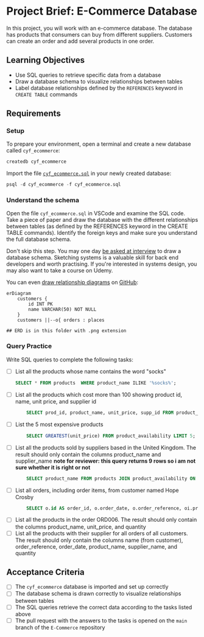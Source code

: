 # Project Brief: E-Commerce Database

In this project, you will work with an e-commerce database. The database has products that consumers can buy from different suppliers. Customers can create an order and add several products in one order.

## Learning Objectives

- Use SQL queries to retrieve specific data from a database
- Draw a database schema to visualize relationships between tables
- Label database relationships defined by the `REFERENCES` keyword in `CREATE TABLE` commands

## Requirements

### Setup

To prepare your environment, open a terminal and create a new database called `cyf_ecommerce`:

```sql
createdb cyf_ecommerce
```

Import the file [`cyf_ecommerce.sql`](./cyf_ecommerce.sql) in your newly created database:

```sql
psql -d cyf_ecommerce -f cyf_ecommerce.sql
```

### Understand the schema

Open the file `cyf_ecommerce.sql` in VSCode and examine the SQL code. Take a piece of paper and draw the database with the different relationships between tables (as defined by the REFERENCES keyword in the CREATE TABLE commands). Identify the foreign keys and make sure you understand the full database schema.

Don't skip this step. You may one day [be asked at interview](https://monzo.com/blog/2022/03/23/demystifying-the-backend-engineering-interview-process) to draw a database schema. Sketching systems is a valuable skill for back end developers and worth practising. If you're interested in systems design, you may also want to take a course on Udemy.

You can even [draw relationship diagrams](https://mermaid.js.org/syntax/entityRelationshipDiagram.html) on [GitHub](https://docs.github.com/en/get-started/writing-on-github/working-with-advanced-formatting/creating-diagrams):

```mermaid
erDiagram
    customers {
        id INT PK
        name VARCHAR(50) NOT NULL
    }
    customers ||--o{ orders : places
```
    ## ERD is in this folder with .png extension

### Query Practice

Write SQL queries to complete the following tasks:

- [ ] List all the products whose name contains the word "socks"
    ```sql
    SELECT * FROM products  WHERE product_name ILIKE '%socks%';
    ```
- [ ] List all the products which cost more than 100 showing product id, name, unit price, and supplier id
    ```sql
        SELECT prod_id, product_name, unit_price, supp_id FROM product_availability JOIN products ON prod_id = id WHERE unit_price > 100;
    ```
- [ ] List the 5 most expensive products
    ```sql
        SELECT GREATEST(unit_price) FROM product_availability LIMIT 5;
    ```
- [ ] List all the products sold by suppliers based in the United Kingdom. The result should only contain the columns product_name and supplier_name
    **note for reviewer: this query returns 9 rows so i am not sure whether it is right or not**
    ```sql
        SELECT product_name FROM products JOIN product_availability ON products.id = product_availability.prod_id JOIN suppliers ON product_availability.supp_id = suppliers.id WHERE country ILIKE 'United Kingdom';
    ```
- [ ] List all orders, including order items, from customer named Hope Crosby
    ```sql
        SELECT o.id AS order_id, o.order_date, o.order_reference, oi.product_id, oi supplier_id, oi.quantity FROM orders o JOIN order_items oi ON o.id = oi.order_id JOIN customers c ON o.customer_id = c.id WHERE c.name = 'Hope Crosby';
    ```
- [ ] List all the products in the order ORD006. The result should only contain the columns product_name, unit_price, and quantity
- [ ] List all the products with their supplier for all orders of all customers. The result should only contain the columns name (from customer), order_reference, order_date, product_name, supplier_name, and quantity

## Acceptance Criteria

- [ ] The `cyf_ecommerce` database is imported and set up correctly
- [ ] The database schema is drawn correctly to visualize relationships between tables
- [ ] The SQL queries retrieve the correct data according to the tasks listed above
- [ ] The pull request with the answers to the tasks is opened on the `main` branch of the `E-Commerce` repository
